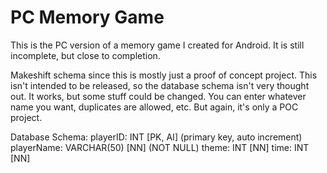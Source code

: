 # PC Memory Game
This is the PC version of a memory game I created for Android. It is still incomplete, but close to completion.

Makeshift schema since this is mostly just a proof of concept project. This isn't intended to be released, so the database schema isn't very thought out. It works, but some stuff could be changed. You can enter whatever name you want, duplicates are allowed, etc. But again, it's only a POC project.

Database Schema:
  playerID: INT [PK, AI] (primary key, auto increment)
  playerName: VARCHAR(50) [NN] (NOT NULL)
  theme: INT [NN]
  time: INT [NN]
